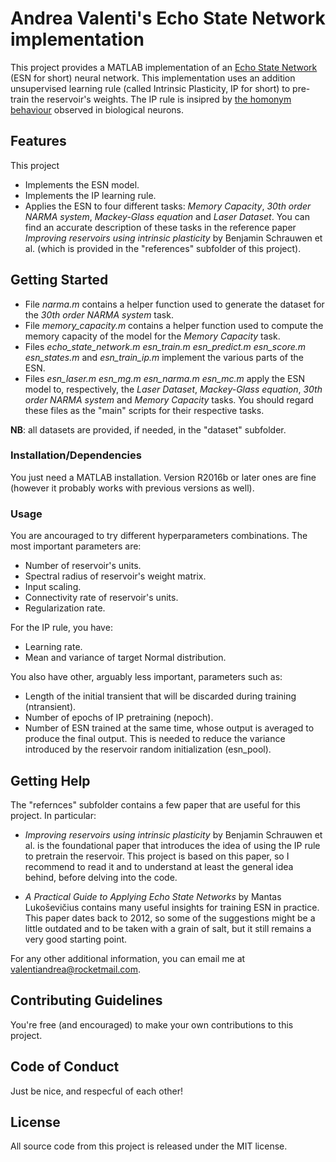 # Andrea Valenti's Echo State Network implementation

This project provides a MATLAB implementation of an [Echo State Network](http://www.scholarpedia.org/article/Echo_state_network) (ESN for short) neural network. This implementation uses an addition unsupervised learning rule (called Intrinsic Plasticity, IP for short) to pre-train the reservoir's weights. The IP rule is insipred by [the homonym behaviour](http://www.scholarpedia.org/article/Intrinsic_plasticity) observed in biological neurons.

## Features

This project
- Implements the ESN model.
- Implements the IP learning rule.
- Applies the ESN to four different tasks: *Memory Capacity*, *30th order NARMA system*, *Mackey-Glass equation* and *Laser Dataset*. You can find an accurate description of these tasks in the reference paper *Improving reservoirs using intrinsic plasticity* by Benjamin Schrauwen et al. (which is provided in the "references" subfolder of this project).

## Getting Started

- File *narma.m* contains a helper function used to generate the dataset for the *30th order NARMA system* task.
- File *memory_capacity.m* contains a helper function used to compute the memory capacity of the model for the *Memory Capacity* task. 
- Files *echo_state_network.m* *esn_train.m* *esn_predict.m* *esn_score.m* *esn_states.m* and *esn_train_ip.m* implement the various parts of the ESN.
- Files *esn_laser.m* *esn_mg.m* *esn_narma.m* *esn_mc.m* apply the ESN model to, respectively, the *Laser Dataset*, *Mackey-Glass equation*, *30th order NARMA system* and *Memory Capacity* tasks. You should regard these files as the "main" scripts for their respective tasks.

**NB**: all datasets are provided, if needed, in the "dataset" subfolder.

### Installation/Dependencies

You just need a MATLAB installation. Version R2016b or later ones are fine (however it probably works with previous versions as well).

### Usage

You are ancouraged to try different hyperparameters combinations. The most important parameters are:
- Number of reservoir's units.
- Spectral radius of reservoir's weight matrix.
- Input scaling.
- Connectivity rate of reservoir's units.
- Regularization rate.

For the IP rule, you have:
- Learning rate.
- Mean and variance of target Normal distribution.

You also have other, arguably less important, parameters such as:
- Length of the initial transient that will be discarded during training (ntransient).
- Number of epochs of IP pretraining (nepoch).
- Number of ESN trained at the same time, whose output is averaged to produce the final output. This is needed to reduce the variance introduced by the reservoir random initialization (esn_pool).

## Getting Help

The "refernces" subfolder contains a few paper that are useful for this project. In particular:

- *Improving reservoirs using intrinsic plasticity* by Benjamin Schrauwen et al. is the foundational paper that introduces the idea of using the IP rule to pretrain the reservoir. This project is based on this paper, so I recommend to read it and to understand at least the general idea behind, before delving into the code.

- *A Practical Guide to Applying Echo State Networks* by Mantas Lukoševičius contains many useful insights for training ESN in practice. This paper dates back to 2012, so some of the suggestions might be a little outdated and to be taken with a grain of salt, but it still remains a very good starting point.

For any other additional information, you can email me at valentiandrea@rocketmail.com.

## Contributing Guidelines  

You're free (and encouraged) to make your own contributions to this project.

## Code of Conduct

Just be nice, and respecful of each other!

## License

All source code from this project is released under the MIT license.